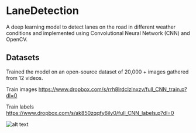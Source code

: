 # LaneDetection

A deep learning model to detect lanes on the road in different weather conditions 
and implemented using Convolutional Neural Network (CNN) and OpenCV.

## Datasets
Trained the model on an open-source dataset of 20,000 + images gathered from 12 videos.

Train images 
https://www.dropbox.com/s/rrh8lrdclzlnxzv/full_CNN_train.p?dl=0 

Train labels
https://www.dropbox.com/s/ak850zqqfy6ily0/full_CNN_labels.p?dl=0

![alt text](http://url/to/img.png)
